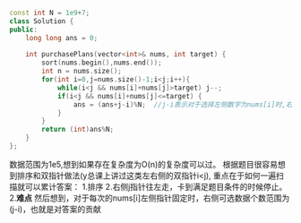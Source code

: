 ```cpp
const int N = 1e9+7;
class Solution {
public:
    long long ans = 0;
    
    int purchasePlans(vector<int>& nums, int target) {
        sort(nums.begin(),nums.end());
        int n = nums.size();
        for(int i=0,j=nums.size()-1;i<j;i++){
            while(i<j && nums[i]+nums[j]>target) j--;
            if(i<j && nums[i]+nums[j]<=target) {
                ans = (ans+j-i)%N;  //j-i表示对于选择左侧数字为nums[i]时,右侧有(j-i)种选择。
            }      
        }
        return (int)ans%N;
    }
};
```



数据范围为1e5,想到如果存在复杂度为O(n)的复杂度可以过。
根据题目很容易想到排序和双指针做法(y总课上讲过这类左右侧的双指针i<j),
重点在于如何一遍扫描就可以累计答案：
1.排序
2.右侧j指针往左走，卡到满足题目条件的时候停止。
2.**难点** 然后想到，对于每次的nums[i]左侧指针固定时，右侧可选数据个数范围为(j-i)，也就是对答案的贡献